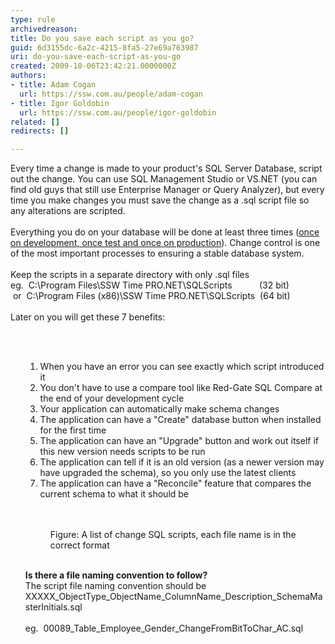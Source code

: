 ```yaml
---
type: rule
archivedreason: 
title: Do you save each script as you go?
guid: 6d3155dc-6a2c-4215-8fa5-27e69a763987
uri: do-you-save-each-script-as-you-go
created: 2009-10-06T23:42:21.0000000Z
authors:
- title: Adam Cogan
  url: https://ssw.com.au/people/adam-cogan
- title: Igor Goldobin
  url: https://ssw.com.au/people/igor-goldobin
related: []
redirects: []

---
```



Every time a change is made to your product's SQL Server Database, script out the change. You can use SQL Management Studio or VS.NET (you can find old guys that still use Enterprise Manager or Query Analyzer), but every time you make changes you must save the change as a .sql script file so any alterations are scripted. <br>
<br>
Everything you do on your database will be done at least three times (<a shape="rect" href="/do-you-have-separate-development-testing-and-production-environments">once on development, once test and once on production</a>). Change control is one of the most important processes to ensuring a stable database system.&#160;<br>
<br>
Keep the scripts in a separate directory with only .sql files <br>
eg.&#160;&#160;C&#58;\Program Files\SSW Time PRO.NET\SQLScripts&#160;&#160;&#160;&#160;&#160;&#160;&#160;&#160; &#160; (32 bit)<br>
&#160;or&#160;&#160;C&#58;\Program Files (x86)\SSW Time PRO.NET\SQLScripts&#160; (64 bit)<br>
<br>
Later on you will get these&#160;7 benefits&#58; 

<br><excerpt class='endintro'></excerpt><br>

  <ol>
    <ol>
        <li>When you have an error you can see exactly which script introduced it </li>
        <li>You don't have to use a compare tool like Red-Gate SQL Compare at the end of your development cycle </li>
        <li>Your application can automatically make schema changes </li>
        <li>The application can have a &quot;Create&quot; database button when installed for the first time </li>
        <li>The application can have an &quot;Upgrade&quot; button and work out itself if this new version needs scripts to be run </li>
        <li>The application can tell if it is an old version (as a newer version may have upgraded the schema), so you only use the latest clients </li>
        <li>The application can have a &quot;Reconcile&quot; feature that compares the current schema to what it should be </li>
    </ol>
    <br>
    <dl class="image">
        <dt><img alt="" src="/PublishingImages/ChangeScripts.jpg" />&#160;</dt>
        <dd>Figure&#58; A list of change SQL scripts, each file name is in the correct format </dd>
    </dl>
    <br>
    <strong>Is there a file naming convention to follow?</strong><br>
    The script file naming convention should be XXXXX_ObjectType_ObjectName_ColumnName_Description_SchemaMasterInitials.sql <br>
    <br>
    eg.&#160; 00089_Table_Employee_Gender_ChangeFromBitToChar_AC.sql<br>
</ol>




